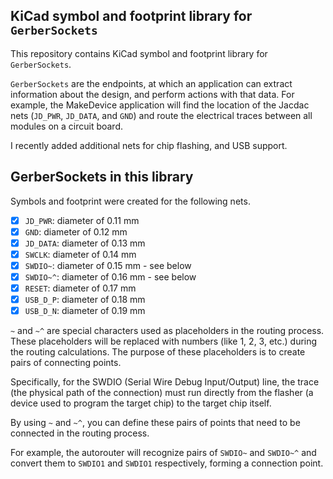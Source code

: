 ## KiCad symbol and footprint library for `GerberSockets`

This repository contains KiCad symbol and footprint library for `GerberSockets`.

`GerberSockets` are the endpoints, at which an application can extract information about the design, and perform actions with that data. For example, the MakeDevice application will find the location of the Jacdac nets (`JD_PWR`, `JD_DATA`, and `GND`) and route the electrical traces between all modules on a circuit board.

I recently added additional nets for chip flashing, and USB support.

## GerberSockets in this library

Symbols and footprint were created for the following nets.

- [x] `JD_PWR`: diameter of 0.11 mm
- [x] `GND`: diameter of 0.12 mm
- [x] `JD_DATA`: diameter of 0.13 mm
- [x] `SWCLK`: diameter of 0.14 mm
- [x] `SWDIO~`: diameter of 0.15 mm - see below
- [x] `SWDIO~^`: diameter of 0.16 mm - see below
- [x] `RESET`: diameter of 0.17 mm
- [x] `USB_D_P`: diameter of 0.18 mm
- [x] `USB_D_N`: diameter of 0.19 mm

`~` and `~^` are special characters used as placeholders in the routing process. These placeholders will be replaced with numbers (like 1, 2, 3, etc.) during the routing calculations. The purpose of these placeholders is to create pairs of connecting points.

Specifically, for the SWDIO (Serial Wire Debug Input/Output) line, the trace (the physical path of the connection) must run directly from the flasher (a device used to program the target chip) to the target chip itself.

By using `~` and `~^`, you can define these pairs of points that need to be connected in the routing process.

For example, the autorouter will recognize pairs of `SWDIO~` and `SWDIO~^` and convert them to `SWDIO1` and `SWDIO1` respectively, forming a connection point.